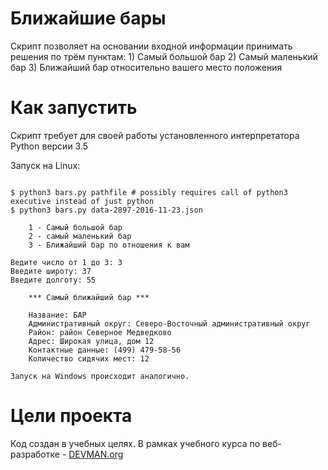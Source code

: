 # Ближайшие бары

Скрипт позволяет на основании входной информации принимать решения по трём пунктам:
    1) Самый большой бар
    2) Самый маленький бар 
    3) Ближайший бар относительно вашего место положения

# Как запустить

Скрипт требует для своей работы установленного интерпретатора Python версии 3.5

Запуск на Linux:

```#!bash

$ python3 bars.py pathfile # possibly requires call of python3 executive instead of just python
$ python3 bars.py data-2897-2016-11-23.json

    1 - Самый большой бар
    2 - самый маленький бар
    3 - Ближайший бар по отношения к вам
    
Ведите число от 1 до 3: 3
Введите широту: 37
Введите долготу: 55

    *** Самый ближайший бар ***

    Название: БАР
    Административный округ: Северо-Восточный административный округ
    Район: район Северное Медведково
    Адрес: Широкая улица, дом 12
    Контактные данные: (499) 479-58-56
    Количество сидячих мест: 12

Запуск на Windows происходит аналогично.
```

# Цели проекта

Код создан в учебных целях. В рамках учебного курса по веб-разработке - [DEVMAN.org](https://devman.org)
